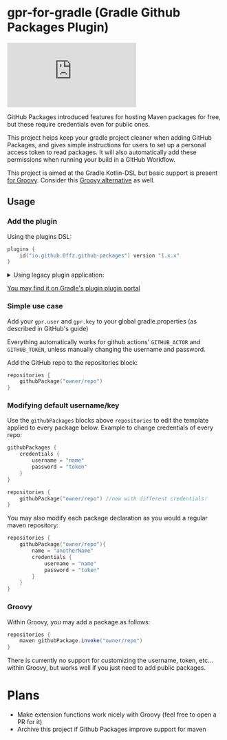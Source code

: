 # gpr-for-gradle (Gradle Github Packages Plugin) 

[![Gradle Plugin Portal](https://badgen.net/maven/v/metadata-url/https/plugins.gradle.org/m2/io/github/0ffz/github-packages/io.github.0ffz.github-packages.gradle.plugin/maven-metadata.xml?label=gradlePluginPortal)](https://plugins.gradle.org/plugin/io.github.0ffz.github-packages)  

GitHub Packages introduced features for hosting Maven packages for free, but these require credentials even for public ones.

This project helps keep your gradle project cleaner when adding GitHub Packages, and gives simple instructions for users to set up a personal access token to read packages. 
It will also automatically add these permissions when running your build in a GitHub Workflow.

This project is aimed at the Gradle Kotlin-DSL but basic support is present [for Groovy](#Groovy). Consider this [Groovy alternative](https://plugins.gradle.org/plugin/io.github.0ffz.github-packages) as well.

## Usage

### Add the plugin

Using the plugins DSL:

```kotlin
plugins {
    id("io.github.0ffz.github-packages") version "1.x.x"
}
```

<details>
<summary>Using legacy plugin application: </summary>
<p>

```kotlin
buildscript {
  repositories {
    maven {
      url = uri("https://plugins.gradle.org/m2/")
    }
  }
  dependencies {
    classpath("gradle.plugin.io.github.0ffz:gpr-for-gradle:1.x.x")
  }
}

apply(plugin = "io.github.0ffz.github-packages")
```
</p>
</details>

[You may find it on Gradle's plugin plugin portal](https://plugins.gradle.org/plugin/io.github.0ffz.github-packages) 

### Simple use case

Add your `gpr.user` and `gpr.key` to your global gradle.properties (as described in GitHub's guide)

Everything automatically works for github actions' `GITHUB_ACTOR` and `GITHUB_TOKEN`, unless manually changing the username and password.

Add the GitHub repo to the repositories block:

```kotlin
repositories {
    githubPackage("owner/repo")
}
```

### Modifying default username/key

Use the `githubPackages` blocks above `repositories` to edit the template applied to every package below. Example to change credentials of every repo:

```kotlin
githubPackages {
    credentials {
        username = "name"
        password = "token"
    }
}

repositories {
    githubPackage("owner/repo") //now with different credentials!
}
```

You may also modify each package declaration as you would a regular maven repository:

```kotlin
repositories {
    githubPackage("owner/repo"){
        name = "anotherName"
        credentials {
            username = "name"
            password = "token"
        }
    }
}
```

### Groovy

Within Groovy, you may add a package as follows: 

```groovy
repositories {
    maven githubPackage.invoke("owner/repo")
}
```

There is currently no support for customizing the username, token, etc... within Groovy, but works well if you just need to add public packages.

# Plans

- Make extension functions work nicely with Groovy (feel free to open a PR for it)
- Archive this project if Github Packages improve support for maven
